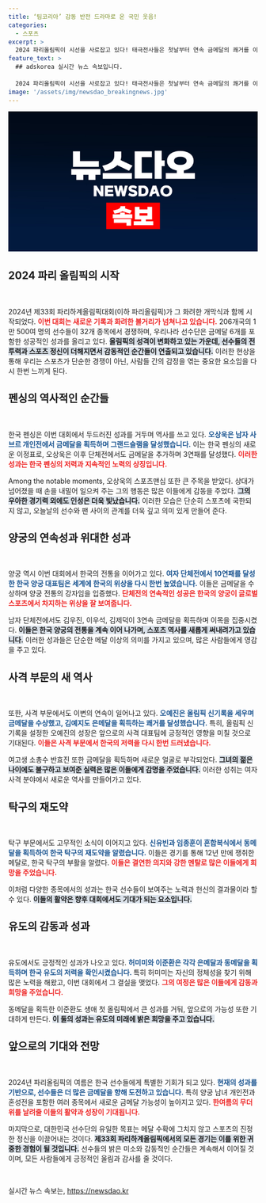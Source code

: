 ```yaml
---
title: ‘팀코리아’ 감동 반전 드라마로 온 국민 웃음!
categories:
  - 스포츠
excerpt: >
  2024 파리올림픽이 시선을 사로잡고 있다! 태극전사들은 첫날부터 연속 금메달의 쾌거를 이뤄내며 뜨거운 감동을 전하고 있다. 양궁 여자 단체전 10연패, 펜싱 남자 사브르 단체전 3연패 등 기록을 경신하며 한국 스포츠의 역사를 다시 쓰고 있다.
feature_text: >
  ## adskorea 실시간 뉴스 속보입니다.

  2024 파리올림픽이 시선을 사로잡고 있다! 태극전사들은 첫날부터 연속 금메달의 쾌거를 이뤄내며 뜨거운 감동을 전하고 있다. 양궁 여자 단체전 10연패, 펜싱 남자 사브르 단체전 3연패 등 기록을 경신하며 한국 스포츠의 역사를 다시 쓰고 있다.
image: '/assets/img/newsdao_breakingnews.jpg'
---
```


<p><img src="/assets/img/newsdao_breakingnews.jpg" alt="adskorea 속보" /></p>

<h2 data-ke-size="size26">2024 파리 올림픽의 시작</h2>

<p data-ke-size="size16">&nbsp;</p>

<p>2024년 제33회 파리하계올림픽대회(이하 파리올림픽)가 그 화려한 개막식과 함께 시작되었다. <b><span style="color: #ee2323;">이번 대회는 새로운 기록과 화려한 볼거리가 넘쳐나고 있습니다.</span></b> 206개국의 1만 500여 명의 선수들이 32개 종목에서 경쟁하며, 우리나라 선수단은 금메달 6개를 포함한 성공적인 성과를 올리고 있다. <b><span style="background-color: #21538527;">올림픽의 성격이 변화하고 있는 가운데, 선수들의 전투력과 스포츠 정신이 더해지면서 감동적인 순간들이 연출되고 있습니다.</span></b> 이러한 현상을 통해 우리는 스포츠가 단순한 경쟁이 아닌, 사람들 간의 감정을 엮는 중요한 요소임을 다시 한번 느끼게 된다. </p>

<h2 data-ke-size="size26">펜싱의 역사적인 순간들</h2>

<p data-ke-size="size16">&nbsp;</p>

<p>한국 펜싱은 이번 대회에서 두드러진 성과를 거두며 역사를 쓰고 있다. <b><span style="color: #1a5490;">오상욱은 남자 사브르 개인전에서 금메달을 획득하며 그랜드슬램을 달성했습니다.</span></b> 이는 한국 펜싱의 새로운 이정표로, 오상욱은 이후 단체전에서도 금메달을 추가하며 3연패를 달성했다. <b><span style="color: #ee2323;">이러한 성과는 한국 펜싱의 저력과 지속적인 노력의 상징입니다.</span></b></p>

<p>Among the notable moments, 오상욱의 스포츠맨십 또한 큰 주목을 받았다. 상대가 넘어졌을 때 손을 내밀어 일으켜 주는 그의 행동은 많은 이들에게 감동을 주었다. <b><span style="background-color: #21538527;">그의 우아한 경기력 외에도 인성은 더욱 빛났습니다.</span></b> 이러한 모습은 단순히 스포츠에 국한되지 않고, 오늘날의 선수와 팬 사이의 관계를 더욱 깊고 의미 있게 만들어 준다.</p>

<h2 data-ke-size="size26">양궁의 연속성과 위대한 성과</h2>

<p data-ke-size="size16">&nbsp;</p>

<p>양궁 역시 이번 대회에서 한국의 전통을 이어가고 있다. <b><span style="color: #1a5490;">여자 단체전에서 10연패를 달성한 한국 양궁 대표팀은 세계에 한국의 위상을 다시 한번 높였습니다.</span></b> 이들은 금메달을 수상하며 양궁 전통의 강자임을 입증했다. <b><span style="color: #ee2323;">단체전의 연속적인 성공은 한국의 양궁이 글로벌 스포츠에서 차지하는 위상을 잘 보여줍니다.</span></b></p>

<p>남자 단체전에서도 김우진, 이우석, 김제덕이 3연속 금메달을 획득하며 이목을 집중시켰다. <b><span style="background-color: #21538527;">이들은 한국 양궁의 전통을 계속 이어 나가며, 스포츠 역사를 새롭게 써내려가고 있습니다.</span></b> 이러한 성과들은 단순한 메달 이상의 의미를 가지고 있으며, 많은 사람들에게 영감을 주고 있다.</p>

<h2 data-ke-size="size26">사격 부문의 새 역사</h2>

<p data-ke-size="size16">&nbsp;</p>

<p>또한, 사격 부문에서도 이변의 연속이 일어나고 있다. <b><span style="color: #1a5490;">오예진은 올림픽 신기록을 세우며 금메달을 수상했고, 김예지도 은메달을 획득하는 쾌거를 달성했습니다.</span></b> 특히, 올림픽 신기록을 설정한 오예진의 성장은 앞으로의 사격 대표팀에 긍정적인 영향을 미칠 것으로 기대된다. <b><span style="color: #ee2323;">이들은 사격 부문에서 한국의 저력을 다시 한번 드러냈습니다.</span></b></p>

<p>여고생 소총수 반효진 또한 금메달을 획득하며 새로운 얼굴로 부각되었다. <b><span style="background-color: #21538527;">그녀의 젊은 나이에도 불구하고 보여준 실력은 많은 이들에게 감명을 주었습니다.</span></b> 이러한 성취는 여자 사격 분야에서 새로운 역사를 만들어가고 있다.</p>

<h2 data-ke-size="size26">탁구의 재도약</h2>

<p data-ke-size="size16">&nbsp;</p>

<p>탁구 부문에서도 고무적인 소식이 이어지고 있다. <b><span style="color: #1a5490;">신유빈과 임종훈이 혼합복식에서 동메달을 획득하여 한국 탁구의 재도약을 알렸습니다.</span></b> 이들은 경기를 통해 12년 만에 쟁취한 메달로, 한국 탁구의 부활을 알렸다. <b><span style="color: #ee2323;">이들은 결연한 의지와 강한 멘탈로 많은 이들에게 희망을 주었습니다.</span></b> </p>

<p>이처럼 다양한 종목에서의 성과는 한국 선수들이 보여주는 노력과 헌신의 결과물이라 할 수 있다. <b><span style="background-color: #21538527;">이들의 활약은 향후 대회에서도 기대가 되는 요소입니다.</span></b></p>

<h2 data-ke-size="size26">유도의 감동과 성과</h2>

<p data-ke-size="size16">&nbsp;</p>

<p>유도에서도 긍정적인 성과가 나오고 있다. <b><span style="color: #1a5490;">허미미와 이준환은 각각 은메달과 동메달을 획득하며 한국 유도의 저력을 확인시켰습니다. </span></b> 특히 허미미는 자신의 정체성을 찾기 위해 많은 노력을 해왔고, 이번 대회에서 그 결실을 맺었다. <b><span style="color: #ee2323;">그의 여정은 많은 이들에게 감동과 희망을 주었습니다.</span></b></p>

<p>동메달을 획득한 이준환도 생애 첫 올림픽에서 큰 성과를 거둬, 앞으로의 가능성 또한 기대하게 만든다. <b><span style="background-color: #21538527;">이 둘의 성과는 유도의 미래에 밝은 희망을 주고 있습니다.</span></b></p>

<h2 data-ke-size="size26">앞으로의 기대와 전망</h2>

<p data-ke-size="size16">&nbsp;</p>

<p>2024년 파리올림픽의 여름은 한국 선수들에게 특별한 기회가 되고 있다. <b><span style="color: #1a5490;">현재의 성과를 기반으로, 선수들은 더 많은 금메달을 향해 도전하고 있습니다.</span></b> 특히 양궁 남녀 개인전과 혼성전을 포함한 여러 종목에서 새로운 금메달 가능성이 높아지고 있다. <b><span style="color: #ee2323;">한여름의 무더위를 날려줄 이들의 활약과 성장이 기대됩니다.</span></b></p>

<p>마지막으로, 대한민국 선수단의 유일한 목표는 메달 수확에 그치지 않고 스포츠의 진정한 정신을 이끌어내는 것이다. <b><span style="background-color: #21538527;">제33회 파리하계올림픽에서의 모든 경기는 이를 위한 귀중한 경험이 될 것입니다.</span></b> 선수들의 밝은 미소와 감동적인 순간들은 계속해서 이어질 것이며, 모든 사람들에게 긍정적인 울림과 감사를 줄 것이다. </p>

<p data-ke-size="size16">&nbsp;</p>
실시간 뉴스 속보는, <a href="https://newsdao.kr" rel="dofollow">https://newsdao.kr</a>


